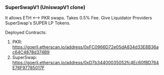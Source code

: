 ### SuperSwapV1 (UniswapV1 clone)
It allows ETH <--> PKR swaps. Takes 0.5% Fee.
Give Liquidator Providers SuperSwap's SUPER LP Tokens. 

Deployed Contracts:
1. PKR: https://goerli.etherscan.io/address/0xFC0966D72e05dA834d33E8B36ac64C4878d374B9
2. SuperSwap: https://goerli.etherscan.io/address/0xD7b34400035052fc4Ec60fBD764E76F97785017F 